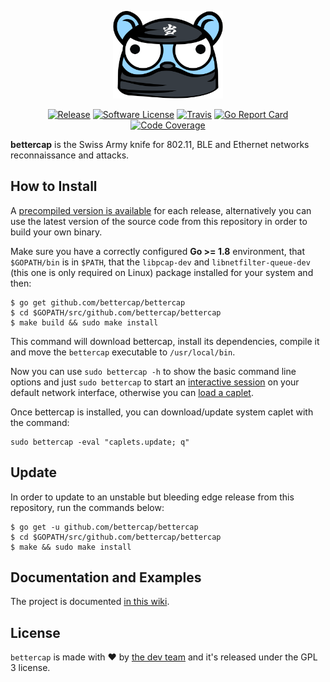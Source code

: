 <p align="center">
  <img alt="BetterCap" src="https://raw.githubusercontent.com/bettercap/media/master/logo.png" height="140" />
  <p align="center">
    <a href="https://github.com/bettercap/bettercap/releases/latest"><img alt="Release" src="https://img.shields.io/github/release/bettercap/bettercap.svg?style=flat-square"></a>
    <a href="https://github.com/bettercap/bettercap/blob/master/LICENSE.md"><img alt="Software License" src="https://img.shields.io/badge/license-GPL3-brightgreen.svg?style=flat-square"></a>
    <a href="https://travis-ci.org/bettercap/bettercap"><img alt="Travis" src="https://img.shields.io/travis/bettercap/bettercap/master.svg?style=flat-square"></a>
    <a href="https://goreportcard.com/report/github.com/bettercap/bettercap"><img alt="Go Report Card" src="https://goreportcard.com/badge/github.com/bettercap/bettercap?style=flat-square&fuckgithubcache=1"></a>
    <a href="https://codecov.io/gh/bettercap/bettercap"><img alt="Code Coverage" src="https://img.shields.io/codecov/c/github/bettercap/bettercap/master.svg?style=flat-square"></a>
  </p>
</p>

**bettercap** is the Swiss Army knife for 802.11, BLE and Ethernet networks reconnaissance and attacks.

## How to Install

A [precompiled version is available](https://github.com/bettercap/bettercap/releases) for each release, alternatively you can use the latest version of the source code from this repository in order to build your own binary.

Make sure you have a correctly configured **Go >= 1.8** environment, that `$GOPATH/bin` is in `$PATH`, that the `libpcap-dev` and `libnetfilter-queue-dev` (this one is only required on Linux) package installed for your system and then:

    $ go get github.com/bettercap/bettercap
    $ cd $GOPATH/src/github.com/bettercap/bettercap
    $ make build && sudo make install

This command will download bettercap, install its dependencies, compile it and move the `bettercap` executable to `/usr/local/bin`. 

Now you can use `sudo bettercap -h` to show the basic command line options and just `sudo bettercap` to start an 
[interactive session](https://github.com/bettercap/bettercap/wiki/Interactive-Mode) on your default network interface, otherwise you can [load a caplet](https://github.com/bettercap/bettercap/wiki/Caplets).

Once bettercap is installed, you can download/update system caplet with the command:

    sudo bettercap -eval "caplets.update; q"

## Update

In order to update to an unstable but bleeding edge release from this repository, run the commands below:

    $ go get -u github.com/bettercap/bettercap
    $ cd $GOPATH/src/github.com/bettercap/bettercap
    $ make && sudo make install

## Documentation and Examples

The project is documented [in this wiki](https://github.com/bettercap/bettercap/wiki).

## License

`bettercap` is made with ♥  by [the dev team](https://github.com/orgs/bettercap/people) and it's released under the GPL 3 license.
